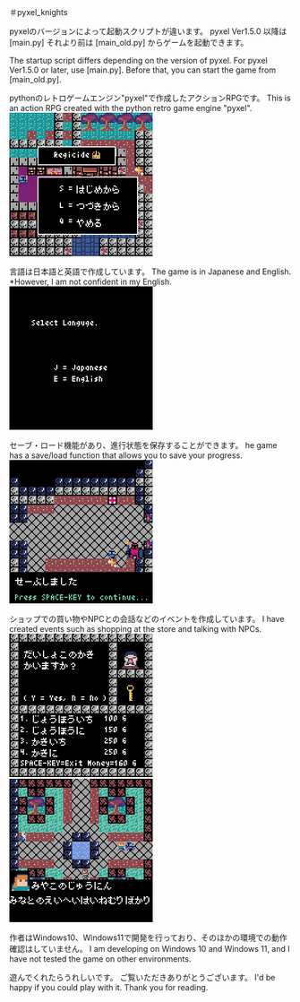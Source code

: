 ＃pyxel_knights

pyxelのバージョンによって起動スクリプトが違います。
pyxel Ver1.5.0 以降は [main.py]
それより前は [main_old.py] からゲームを起動できます。

The startup script differs depending on the version of pyxel.
For pyxel Ver1.5.0 or later, use [main.py].
Before that, you can start the game from [main_old.py].

pythonのレトロゲームエンジン"pyxel"で作成したアクションRPGです。
This is an action RPG created with the python retro game engine "pyxel".
![image1](./images/1.png)


言語は日本語と英語で作成しています。
The game is in Japanese and English. *However, I am not confident in my English.
![image0](./images/0.png)


セーブ・ロード機能があり、進行状態を保存することができます。
he game has a save/load function that allows you to save your progress.
![image3](./images/3.png)


ショップでの買い物やNPCとの会話などのイベントを作成しています。
I have created events such as shopping at the store and talking with NPCs.
![image4](./images/4.png)
![image5](./images/5.png)


作者はWindows10、Windows11で開発を行っており、そのほかの環境での動作確認はしていません。
I am developing on Windows 10 and Windows 11, and I have not tested the game on other environments.

遊んでくれたらうれしいです。
ご覧いただきありがとうございます。
I'd be happy if you could play with it.
Thank you for reading.